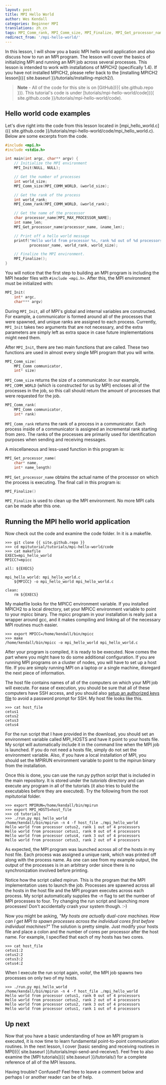 ```yaml
---
layout: post
title: MPI Hello World
author: Wes Kendall
categories: Beginner MPI
translations: zh_cn
tags: MPI_Comm_rank, MPI_Comm_size, MPI_Finalize, MPI_Get_processor_name, MPI_Init
redirect_from: '/mpi-hello-world/'
---
```


In this lesson, I will show you a basic MPI hello world application and also discuss how to run an MPI program. The lesson will cover the basics of initializing MPI and running an MPI job across several processes. This lesson is intended to work with installations of MPICH2 (specifically 1.4). If you have not installed MPICH2, please refer back to the [installing MPICH2 lesson]({{ site.baseurl }}/tutorials/installing-mpich2/).

> **Note** - All of the code for this site is on [GitHub]({{ site.github.repo }}). This tutorial's code is under [tutorials/mpi-hello-world/code]({{ site.github.code }}/tutorials/mpi-hello-world/code).

## Hello world code examples
Let's dive right into the code from this lesson located in [mpi_hello_world.c]({{ site.github.code }}/tutorials/mpi-hello-world/code/mpi_hello_world.c). Below are some excerpts from the code.

```cpp
#include <mpi.h>
#include <stdio.h>

int main(int argc, char** argv) {
    // Initialize the MPI environment
    MPI_Init(NULL, NULL);

    // Get the number of processes
    int world_size;
    MPI_Comm_size(MPI_COMM_WORLD, &world_size);

    // Get the rank of the process
    int world_rank;
    MPI_Comm_rank(MPI_COMM_WORLD, &world_rank);

    // Get the name of the processor
    char processor_name[MPI_MAX_PROCESSOR_NAME];
    int name_len;
    MPI_Get_processor_name(processor_name, &name_len);

    // Print off a hello world message
    printf("Hello world from processor %s, rank %d out of %d processors\n",
           processor_name, world_rank, world_size);

    // Finalize the MPI environment.
    MPI_Finalize();
}
```

You will notice that the first step to building an MPI program is including the MPI header files with `#include <mpi.h>`. After this, the MPI environment must be initialized with:

```cpp
MPI_Init(
    int* argc,
    char*** argv)
```

During `MPI_Init`, all of MPI's global and internal variables are constructed. For example, a communicator is formed around all of the processes that were spawned, and unique ranks are assigned to each process. Currently, `MPI_Init` takes two arguments that are not necessary, and the extra parameters are simply left as extra space in case future implementations might need them.

After `MPI_Init`, there are two main functions that are called. These two functions are used in almost every single MPI program that you will write.

```cpp
MPI_Comm_size(
    MPI_Comm communicator,
    int* size)
```

`MPI_Comm_size` returns the size of a communicator. In our example, `MPI_COMM_WORLD` (which is constructed for us by MPI) encloses all of the processes in the job, so this call should return the amount of processes that were requested for the job.

```cpp
MPI_Comm_rank(
    MPI_Comm communicator,
    int* rank)
```

`MPI_Comm_rank` returns the rank of a process in a communicator. Each process inside of a communicator is assigned an incremental rank starting from zero. The ranks of the processes are primarily used for identification purposes when sending and receiving messages.

A miscellaneous and less-used function in this program is:

```cpp
MPI_Get_processor_name(
    char* name,
    int* name_length)
```

`MPI_Get_processor_name` obtains the actual name of the processor on which the process is executing. The final call in this program is:

```cpp
MPI_Finalize()
```

`MPI_Finalize` is used to clean up the MPI environment. No more MPI calls can be made after this one.

## Running the MPI hello world application
Now check out the code and examine the code folder. In it is a makefile.

```
>>> git clone {{ site.github.repo }}
>>> cd mpitutorial/tutorials/mpi-hello-world/code
>>> cat makefile
EXECS=mpi_hello_world
MPICC?=mpicc

all: ${EXECS}

mpi_hello_world: mpi_hello_world.c
    ${MPICC} -o mpi_hello_world mpi_hello_world.c

clean:
    rm ${EXECS}
```

My makefile looks for the MPICC environment variable. If you installed MPICH2 to a local directory, set your MPICC environment variable to point to your mpicc binary. The mpicc program in your installation is really just a wrapper around gcc, and it makes compiling and linking all of the necessary MPI routines much easier.

```
>>> export MPICC=/home/kendall/bin/mpicc
>>> make
/home/kendall/bin/mpicc -o mpi_hello_world mpi_hello_world.c
```

After your program is compiled, it is ready to be executed. Now comes the part where you might have to do some additional configuration. If you are running MPI programs on a cluster of nodes, you will have to set up a host file. If you are simply running MPI on a laptop or a single machine, disregard the next piece of information.

The host file contains names of all of the computers on which your MPI job will execute. For ease of execution, you should be sure that all of these computers have SSH access, and you should also [setup an authorized keys file](http://www.eng.cam.ac.uk/help/jpmg/ssh/authorized_keys_howto.html) to avoid a password prompt for SSH. My host file looks like this.

```
>>> cat host_file
cetus1
cetus2
cetus3
cetus4
```

For the run script that I have provided in the download, you should set an environment variable called MPI_HOSTS and have it point to your hosts file. My script will automatically include it in the command line when the MPI job is launched. If you do not need a hosts file, simply do not set the environment variable. Also, if you have a local installation of MPI, you should set the MPIRUN environment variable to point to the mpirun binary from the installation.

Once this is done, you can use the run.py python script that is included in the main repository. It is stored under the *tutorials* directory and can execute any program in all of the tutorials (it also tries to build the executables before they are executed). Try the following from the root mpitutorial folder.

```
>>> export MPIRUN=/home/kendall/bin/mpirun
>>> export MPI_HOSTS=host_file
>>> cd tutorials
>>> ./run.py mpi_hello_world
/home/kendall/bin/mpirun -n 4 -f host_file ./mpi_hello_world
Hello world from processor cetus2, rank 1 out of 4 processors
Hello world from processor cetus1, rank 0 out of 4 processors
Hello world from processor cetus4, rank 3 out of 4 processors
Hello world from processor cetus3, rank 2 out of 4 processors
```

As expected, the MPI program was launched across all of the hosts in my host file. Each process was assigned a unique rank, which was printed off along with the process name. As one can see from my example output, the output of the processes is in an arbitrary order since there is no synchronization involved before printing.

Notice how the script called mpirun. This is the program that the MPI implementation uses to launch the job. Processes are spawned across all the hosts in the host file and the MPI program executes across each process. My script automatically supplies the *-n* flag to set the number of MPI processes to four. Try changing the run script and launching more processes! Don't accidentally crash your system though. :-)

Now you might be asking, *"My hosts are actually dual-core machines. How can I get MPI to spawn processes across the individual cores first before individual machines?"* The solution is pretty simple. Just modify your hosts file and place a colon and the number of cores per processor after the host name. For example, I specified that each of my hosts has two cores.

```
>>> cat host_file
cetus1:2
cetus2:2
cetus3:2
cetus4:2
```

When I execute the run script again, *voila!*, the MPI job spawns two processes on only two of my hosts.

```
>>> ./run.py mpi_hello_world
/home/kendall/bin/mpirun -n 4 -f host_file ./mpi_hello_world
Hello world from processor cetus1, rank 0 out of 4 processors
Hello world from processor cetus2, rank 2 out of 4 processors
Hello world from processor cetus2, rank 3 out of 4 processors
Hello world from processor cetus1, rank 1 out of 4 processors
```

## Up next
Now that you have a basic understanding of how an MPI program is executed, it is now time to learn fundamental point-to-point communication routines. In the next lesson, I cover [basic sending and receiving routines in MPI]({{ site.baseurl }}/tutorials/mpi-send-and-receive/). Feel free to also examine the [MPI tutorials]({{ site.baseurl }}/tutorials/) for a complete reference of all of the MPI lessons.

Having trouble? Confused? Feel free to leave a comment below and perhaps I or another reader can be of help.
